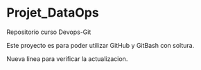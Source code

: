 # Projet_DataOps
Repositorio curso Devops-Git

Este proyecto es para poder utilizar GitHub y GitBash con soltura.

Nueva linea para verificar la actualizacion.
